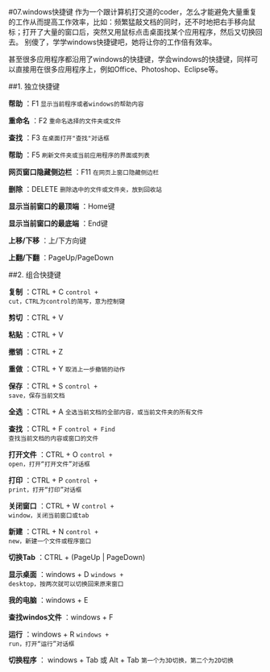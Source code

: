 #07.windows快捷键
  作为一个跟计算机打交道的coder，怎么才能避免大量重复的工作从而提高工作效率，比如：频繁猛敲文档的同时，还不时地把右手移向鼠标；打开了大量的窗口后，突然又用鼠标点击桌面找某个应用程序，然后又切换回去。
别傻了，学学windows快捷键吧，她将让你的工作倍有效率。

  甚至很多应用程序都沿用了windows的快捷键，学会windows的快捷键，同样可以直接用在很多应用程序上，例如Office、Photoshop、Eclipse等。

##1. 独立快捷键

  **帮助** ：F1  <code>显示当前程序或者windows的帮助内容</code>
  
  **重命名** ：F2  <code>重命名选择的文件夹或文件</code>
  
  **查找** ：F3  <code>在桌面打开"查找"对话框</code>
  
  **帮助** ：F5  <code>刷新文件夹或当前应用程序的界面或列表</code>
  
  **网页窗口隐藏侧边栏** ：F11  <code>在网页上窗口隐藏侧边栏</code>
  
  **删除** ：DELETE  <code>删除选中的文件或文件夹，放到回收站</code>
  
  **显示当前窗口的最顶端** ：Home键
  
  **显示当前窗口的最底端** ：End键
  
  **上移/下移** ：上/下方向键
  
  **上翻/下翻** ：PageUp/PageDown

##2. 组合快捷键

  **复制** ：CTRL + C  <code>control + cut，CTRL为control的简写，意为控制键</code>
  
  **剪切** ：CTRL + V 
  
  **粘贴** ：CTRL + V 
  
  **撤销** ：CTRL + Z 
  
  **重做** ：CTRL + Y  <code>取消上一步撤销的动作</code> 
  
  **保存** ：CTRL + S  <code>control + save，保存当前文档</code> 
  
  **全选** ：CTRL + A  <code>全选当前文档的全部内容，或当前文件夹的所有文件</code> 
  
  **查找** ：CTRL + F  <code>control + Find 查找当前文档的内容或窗口的文件</code>
  
  **打开文件** ：CTRL + O  <code>control + open，打开“打开文件”对话框</code>
  
  **打印** ：CTRL + P  <code>control + print，打开“打印”对话框</code>
  
  **关闭窗口** ：CTRL + W  <code>control + window，关闭当前窗口或tab</code> 
  
  **新建** ：CTRL + N  <code>control + new，新建一个文件或程序窗口</code>
  
  **切换Tab** ：CTRL + (PageUp | PageDown)
  
  **显示桌面** ：windows + D  <code>windows + desktop，按两次就可以切换回来原来窗口</code>  
  
  **我的电脑** ：windows + E   
  
  **查找windos文件** ：windows + F 
  
  **运行** ：windows + R  <code>windows + run，打开“运行”对话框</code> 
  
  **切换程序** ： windows + Tab 或 Alt + Tab  <code>第一个为3D切换，第二个为2D切换</code>
